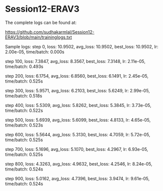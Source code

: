 # Session12-ERAV3
The complete logs can be found at:

https://github.com/sudhakarmlal/Session12-ERAV3/blob/main/traininglogs.txt


Sample logs:
step 0, loss: 10.9502, avg_loss: 10.9502, best_loss: 10.9502, lr: 2.00e-05, time/batch: 0.000s

step 100, loss: 7.3847, avg_loss: 8.3567, best_loss: 7.3148, lr: 2.11e-05, time/batch: 0.493s

step 200, loss: 6.1754, avg_loss: 6.8560, best_loss: 6.1491, lr: 2.45e-05, time/batch: 0.525s

step 300, loss: 5.9571, avg_loss: 6.2103, best_loss: 5.6249, lr: 2.99e-05, time/batch: 0.518s

step 400, loss: 5.5309, avg_loss: 5.8262, best_loss: 5.3845, lr: 3.73e-05, time/batch: 0.522s

step 500, loss: 5.6939, avg_loss: 5.6099, best_loss: 4.8133, lr: 4.65e-05, time/batch: 0.523s

step 600, loss: 5.5644, avg_loss: 5.3130, best_loss: 4.7059, lr: 5.72e-05, time/batch: 0.525s

step 700, loss: 5.1696, avg_loss: 5.1070, best_loss: 4.2967, lr: 6.93e-05, time/batch: 0.525s

step 800, loss: 4.3263, avg_loss: 4.9632, best_loss: 4.2546, lr: 8.24e-05, time/batch: 0.524s

step 900, loss: 5.0162, avg_loss: 4.7396, best_loss: 3.9474, lr: 9.61e-05, time/batch: 0.524s


